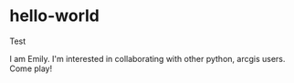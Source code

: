 # hello-world
Test

I am Emily. I'm interested in collaborating with other python, arcgis users. Come play!
